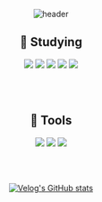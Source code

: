
<div align=center>

![header](https://capsule-render.vercel.app/api?type=waving&color=gradient&height=180&section=header&text=WELCOME%20&fontSize=50)


<!--
**rooni97/rooni97** is a ✨ _special_ ✨ repository because its `README.md` (this file) appears on your GitHub profile.

Here are some ideas to get you started:

- 🔭 I’m currently working on ...
- 🌱 I’m currently learning ...
- 👯 I’m looking to collaborate on ...
- 🤔 I’m looking for help with ...
- 💬 Ask me about ...
- 📫 How to reach me: ...
- 😄 Pronouns: ...
- ⚡ Fun fact: ...
-->

<!--
[![Hits](https://hits.seeyoufarm.com/api/count/incr/badge.svg?url=https%3A%2F%2Fgithub.com%2Frooni97%2Fhit-counter&count_bg=%234F7CE7&title_bg=%23555555&icon=github.svg&icon_color=%23E7E7E7&title=Github&edge_flat=false)](https://hits.seeyoufarm.com)
-->


## 📝 Studying

<img src="https://img.shields.io/badge/SpringBoot-6DB33F?style=flat-square&logo=SpringBoot&logoColor=white"/> <img src="https://img.shields.io/badge/JPA-000000?style=flat&logo=Jpa&logoColor=white"/> <img src="https://img.shields.io/badge/AmazonEC2-FF9900?style=flat&logo=AmazonEC2&logoColor=white"/> <img src="https://img.shields.io/badge/NGINX-009639?style=flat&logo=NGINX&logoColor=white"/>
<img src="https://img.shields.io/badge/Java-007396?style=flat&logo=Java&logoColor=white"/>

<br><br>

## 🔧 Tools

<img src="https://img.shields.io/badge/IntelliJ IDEA-000000?style=flat&logo=IntelliJIDEA&logoColor=white"/> <img src="https://img.shields.io/badge/GitHub-181717?style=flat&logo=GitHub&logoColor=white"/> <img src="https://img.shields.io/badge/Postman-FF6C37?style=flat&logo=Postman&logoColor=white"/> 

<br><br>

<!--
[![Anurag's GitHub stats](https://github-readme-stats.vercel.app/api?username=rooni97)](https://github.com/rooni97/github-readme-stats) 
-->

[![Velog's GitHub stats](https://velog-readme-stats.vercel.app/api?name=rooni97)]((https://velog.io/))


<!--
[![Top Langs](https://github-readme-stats.vercel.app/api/top-langs/?username=rooni97)](https://github.com/rooni97/github-readme-stats)
-->

</div>

